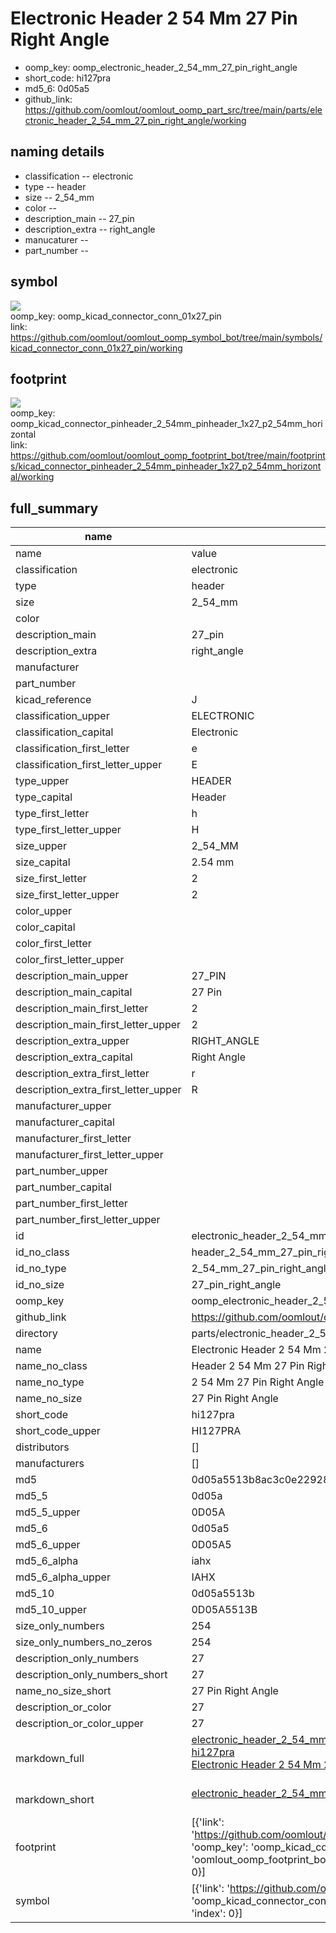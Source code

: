 # Electronic Header 2 54 Mm 27 Pin Right Angle

  
* oomp_key: oomp_electronic_header_2_54_mm_27_pin_right_angle 
* short_code: hi127pra
* md5_6: 0d05a5  
* github_link: https://github.com/oomlout/oomlout_oomp_part_src/tree/main/parts/electronic_header_2_54_mm_27_pin_right_angle/working  
## naming details
* classification -- electronic
* type -- header
* size -- 2_54_mm
* color -- 
* description_main -- 27_pin
* description_extra -- right_angle
* manucaturer -- 
* part_number -- 



## symbol

![](symbol/{index}/working/working_600.png)  
oomp_key: oomp_kicad_connector_conn_01x27_pin  
link: https://github.com/oomlout/oomlout_oomp_symbol_bot/tree/main/symbols/kicad_connector_conn_01x27_pin/working  

## footprint

![](footprint/{index}/working/working_600.png)  
oomp_key: oomp_kicad_connector_pinheader_2_54mm_pinheader_1x27_p2_54mm_horizontal  
link: https://github.com/oomlout/oomlout_oomp_footprint_bot/tree/main/footprints/kicad_connector_pinheader_2_54mm_pinheader_1x27_p2_54mm_horizontal/working  

## full_summary
| name | value | 
| --- | --- | 
| name | value | 
| classification | electronic | 
| type | header | 
| size | 2_54_mm | 
| color |  | 
| description_main | 27_pin | 
| description_extra | right_angle | 
| manufacturer |  | 
| part_number |  | 
| kicad_reference | J | 
| classification_upper | ELECTRONIC | 
| classification_capital | Electronic | 
| classification_first_letter | e | 
| classification_first_letter_upper | E | 
| type_upper | HEADER | 
| type_capital | Header | 
| type_first_letter | h | 
| type_first_letter_upper | H | 
| size_upper | 2_54_MM | 
| size_capital | 2.54 mm | 
| size_first_letter | 2 | 
| size_first_letter_upper | 2 | 
| color_upper |  | 
| color_capital |  | 
| color_first_letter |  | 
| color_first_letter_upper |  | 
| description_main_upper | 27_PIN | 
| description_main_capital | 27 Pin | 
| description_main_first_letter | 2 | 
| description_main_first_letter_upper | 2 | 
| description_extra_upper | RIGHT_ANGLE | 
| description_extra_capital | Right Angle | 
| description_extra_first_letter | r | 
| description_extra_first_letter_upper | R | 
| manufacturer_upper |  | 
| manufacturer_capital |  | 
| manufacturer_first_letter |  | 
| manufacturer_first_letter_upper |  | 
| part_number_upper |  | 
| part_number_capital |  | 
| part_number_first_letter |  | 
| part_number_first_letter_upper |  | 
| id | electronic_header_2_54_mm_27_pin_right_angle | 
| id_no_class | header_2_54_mm_27_pin_right_angle | 
| id_no_type | 2_54_mm_27_pin_right_angle | 
| id_no_size | 27_pin_right_angle | 
| oomp_key | oomp_electronic_header_2_54_mm_27_pin_right_angle | 
| github_link | https://github.com/oomlout/oomlout_oomp_part_src/tree/main/parts/electronic_header_2_54_mm_27_pin_right_angle/working | 
| directory | parts/electronic_header_2_54_mm_27_pin_right_angle | 
| name | Electronic Header 2 54 Mm 27 Pin Right Angle | 
| name_no_class | Header 2 54 Mm 27 Pin Right Angle | 
| name_no_type | 2 54 Mm 27 Pin Right Angle | 
| name_no_size | 27 Pin Right Angle | 
| short_code | hi127pra | 
| short_code_upper | HI127PRA | 
| distributors | [] | 
| manufacturers | [] | 
| md5 | 0d05a5513b8ac3c0e229288ac6b08c4e | 
| md5_5 | 0d05a | 
| md5_5_upper | 0D05A | 
| md5_6 | 0d05a5 | 
| md5_6_upper | 0D05A5 | 
| md5_6_alpha | iahx | 
| md5_6_alpha_upper | IAHX | 
| md5_10 | 0d05a5513b | 
| md5_10_upper | 0D05A5513B | 
| size_only_numbers | 254 | 
| size_only_numbers_no_zeros | 254 | 
| description_only_numbers | 27 | 
| description_only_numbers_short | 27 | 
| name_no_size_short | 27 Pin Right Angle | 
| description_or_color | 27 | 
| description_or_color_upper | 27 | 
| markdown_full | [electronic_header_2_54_mm_27_pin_right_angle](https://github.com/oomlout/oomlout_oomp_part_src/tree/main/parts/electronic_header_2_54_mm_27_pin_right_angle/working)<br>[hi127pra](https://github.com/oomlout/oomlout_oomp_part_src/tree/main/parts/electronic_header_2_54_mm_27_pin_right_angle/working)<br>[Electronic Header 2 54 Mm 27 Pin Right Angle](https://github.com/oomlout/oomlout_oomp_part_src/tree/main/parts/electronic_header_2_54_mm_27_pin_right_angle/working)<br><br> | 
| markdown_short | [electronic_header_2_54_mm_27_pin_right_angle](https://github.com/oomlout/oomlout_oomp_part_src/tree/main/parts/electronic_header_2_54_mm_27_pin_right_angle/working)<br><br> | 
| footprint | [{'link': 'https://github.com/oomlout/oomlout_oomp_footprint_bot/tree/main/foootprntss/kicad_connector_pinheader_2_54mm_pinheader_1x27_p2_54mm_horizontal', 'oomp_key': 'oomp_kicad_connector_pinheader_2_54mm_pinheader_1x27_p2_54mm_horizontal', 'directory': 'oomlout_oomp_footprint_bot/footprints/kicad_connector_pinheader_2_54mm_pinheader_1x27_p2_54mm_horizontal//working/working.kicad_mod', 'index': 0}] | 
| symbol | [{'link': 'https://github.com/oomlout/oomlout_oomp_symbol_bot/tree/main/symbols/kicad_connector_conn_01x27_pin', 'oomp_key': 'oomp_kicad_connector_conn_01x27_pin', 'directory': 'oomlout_oomp_symbol_bot/symbols/kicad_connector_conn_01x27_pin//working/working.kicad_sym', 'index': 0}] | 
